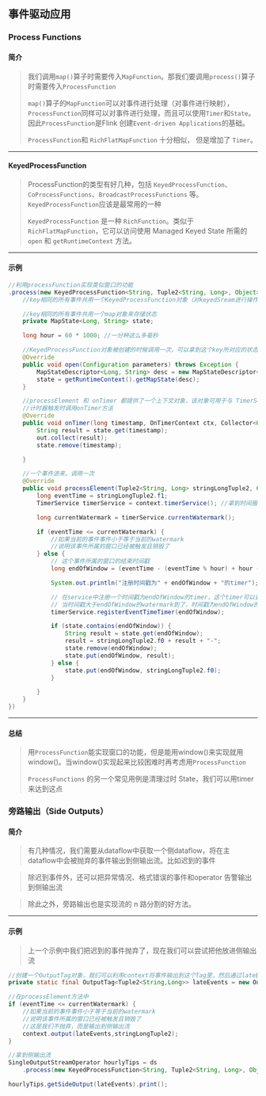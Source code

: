 ## 事件驱动应用

### Process Functions

#### 简介

> 我们调用`map()`算子时需要传入`MapFunction`。那我们要调用`process()`算子时需要传入`ProcessFunction`
>
> `map()`算子的`MapFunction`可以对事件进行处理（对事件进行映射），`ProcessFunction`同样可以对事件进行处理，而且可以使用`Timer`和`State`。因此`ProcessFunction`是Flink 创建`Event-driven Applications`的基础。
>
> `ProcessFunction`和 `RichFlatMapFunction` 十分相似， 但是增加了 `Timer`。

***

#### KeyedProcessFunction

> ProcessFunction的类型有好几种，包括 `KeyedProcessFunction`、`CoProcessFunctions`、`BroadcastProcessFunctions` 等。`KeyedProcessFunction`应该是最常用的一种
>
> `KeyedProcessFunction` 是一种 `RichFunction`。类似于`RichFlatMapFunction`，它可以访问使用 Managed Keyed State 所需的 `open` 和 `getRuntimeContext` 方法。

***

#### 示例

``` java
//利用processFunction实现类似窗口的功能
.process(new KeyedProcessFunction<String, Tuple2<String, Long>, Object>() {
    //key相同的所有事件共用一个KeyedProcessFunction对象（对keyedSream进行操作的算子应该都是如此）

    //key相同的所有事件共用一个map对象来存储状态
    private MapState<Long, String> state;

    long hour = 60 * 1000; //一分种这么多毫秒

    //KeyedProcessFunction对象被创建的时候调用一次，可以拿到这个key所对应的状态
    @Override
    public void open(Configuration parameters) throws Exception {
        MapStateDescriptor<Long, String> desc = new MapStateDescriptor<Long, String>("state", Long.class, String.class);
        state = getRuntimeContext().getMapState(desc);
    }

    //processElement 和 onTimer 都提供了一个上下文对象，该对象可用于与 TimerService 交互
    //计时器触发时调用onTimer方法
    @Override
    public void onTimer(long timestamp, OnTimerContext ctx, Collector<Object> out) throws Exception {
        String result = state.get(timestamp);
        out.collect(result);
        state.remove(timestamp);

    }

    //一个事件进来，调用一次
    @Override
    public void processElement(Tuple2<String, Long> stringLongTuple2, Context context, Collector<Object> collector) throws Exception {
        long eventTime = stringLongTuple2.f1;
        TimerService timerService = context.timerService(); //拿到时间服务，通过这个可以获得当前的watermark

        long currentWatermark = timerService.currentWatermark();

        if (eventTime <= currentWatermark) {
            //如果当前的事件事件小于等于当前的watermark
            //说明该事件所属的窗口已经被触发且销毁了
        } else {
            // 这个事件所属的窗口的结束时间戳
            long endOfWindow = (eventTime - (eventTime % hour) + hour - 1);

            System.out.println("注册时间戳为" + endOfWindow + "的timer");

            // 在service中注册一个时间戳为endOfWindow的timer，这个timer可以调用onTimer方法
            // 当时间戳大于endOfWindow的watermark到了，时间戳为endOfWindow的timer就调用ontimer方法，并把时间戳传给ontimer方法
            timerService.registerEventTimeTimer(endOfWindow);

            if (state.contains(endOfWindow)) {
                String result = state.get(endOfWindow);
                result = stringLongTuple2.f0 + result + "-";
                state.remove(endOfWindow);
                state.put(endOfWindow, result);
            } else {
                state.put(endOfWindow, stringLongTuple2.f0);
            }

        }
    }
})
```

***

#### 总结

> 用`ProcessFunction`能实现窗口的功能，但是能用window()来实现就用window()。当window()实现起来比较困难时再考虑用`ProcessFunction`
>
> `ProcessFunctions` 的另一个常见用例是清理过时 State，我们可以用timer来达到这点



### 旁路输出（Side Outputs）

#### 简介

> 有几种情况，我们需要从dataflow中获取一个侧dataflow，将在主dataflow中会被抛弃的事件输出到侧输出流。比如迟到的事件

> 除迟到事件外，还可以把异常情况、格式错误的事件和operator 告警输出到侧输出流

> 除此之外，旁路输出也是实现流的 n 路分割的好方法。

***

#### 示例

> 上一个示例中我们把迟到的事件抛弃了，现在我们可以尝试把他放进侧输出流

``` java
//创建一个OutputTag对象，我们可以利用context将事件输出到这个Tag里，然后通过lateEvents这个对象，可以从主dataflow中获取侧dataflow
private static final OutputTag<Tuple2<String,Long>> lateEvents = new OutputTag<Tuple2<String,Long>>("lateEvents"){};
```

``` java
//在processElement方法中
if (eventTime <= currentWatermark) {
    //如果当前的事件事件小于等于当前的watermark
    //说明该事件所属的窗口已经被触发且销毁了
    //这是我们不抛弃，而是输出到侧输出流
    context.output(lateEvents,stringLongTuple2);
}
```

``` java
//拿到侧输出流
SingleOutputStreamOperator hourlyTips = ds
    .process(new KeyedProcessFunction<String, Tuple2<String, Long>, Object>());

hourlyTips.getSideOutput(lateEvents).print();
```

